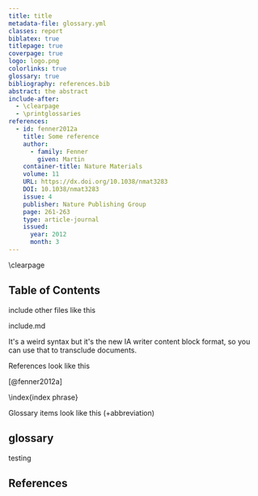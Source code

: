 ```yaml
---
title: title
metadata-file: glossary.yml
classes: report
biblatex: true
titlepage: true
coverpage: true
logo: logo.png
colorlinks: true
glossary: true
bibliography: references.bib
abstract: the abstract
include-after:
  - \clearpage
  - \printglossaries
references:
  - id: fenner2012a
    title: Some reference
    author:
      - family: Fenner
        given: Martin
    container-title: Nature Materials
    volume: 11
    URL: https://dx.doi.org/10.1038/nmat3283
    DOI: 10.1038/nmat3283
    issue: 4
    publisher: Nature Publishing Group
    page: 261-263
    type: article-journal
    issued:
      year: 2012
      month: 3
---
```


\clearpage

## Table of Contents

include other files like this

include.md

It's a weird syntax but it's the new IA writer content block format, so you can use that to transclude documents.

References look like this

[@fenner2012a]

\index{index phrase}

Glossary items look like this (+abbreviation)

## glossary


testing

## References